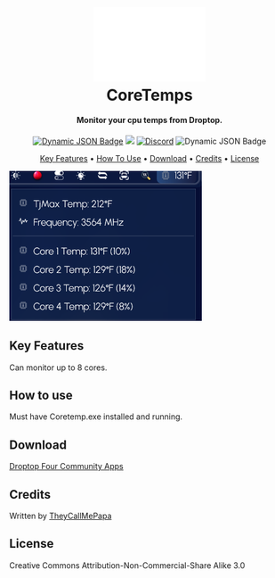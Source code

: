 <h1 align="center">
  <br>
  <a href="#"><img src="Images/PreviewImage.png" alt="Logo" width="200"></a>
  <br>
  CoreTemps
  <br>
</h1>

<h4 align="center">Monitor your cpu temps from Droptop.</h4>

<p align="center">
  <a href="https://droptopfour.com/community-apps"><img alt="Dynamic JSON Badge" src="https://img.shields.io/badge/dynamic/json?url=https%3A%2F%2Fapi.droptopfour.com%2Fv1%2Fcommunity-apps%2F&query=%24%5B88%5D%5B'version'%5D&label=Version&color=43ff64"></a>
  <a href="https://droptopfour.com"><img src="https://img.shields.io/badge/Droptop%20Four%20Website-43ff64"></a>
  <a href="https://droptopfour.com/discord"><img alt="Discord" src="https://img.shields.io/discord/800124057923485728"></a>
  <img alt="Dynamic JSON Badge" src="https://img.shields.io/badge/dynamic/json?url=https%3A%2F%2Fapi.droptopfour.com%2Fv1%2Fcommunity-apps%2F&query=%24%5B88%5D%5B'downloads'%5D&label=Downloads&color=d8624c">
</p>

<p align="center">
  <a href="#key-features">Key Features</a> •
  <a href="#how-to-use">How To Use</a> •
  <a href="#download">Download</a> •
  <a href="#credits">Credits</a> •
  <a href="#license">License</a>
</p>

![screenshot](Images/ScreenShot.png)

## Key Features
Can monitor up to 8 cores.

## How to use
Must have Coretemp.exe installed and running.

## Download
[Droptop Four Community Apps](https://droptopfour.com/community-apps/?id=96)

## Credits
Written by [TheyCallMePapa](https://github.com/papa-boynton)

## License
Creative Commons Attribution-Non-Commercial-Share Alike 3.0
